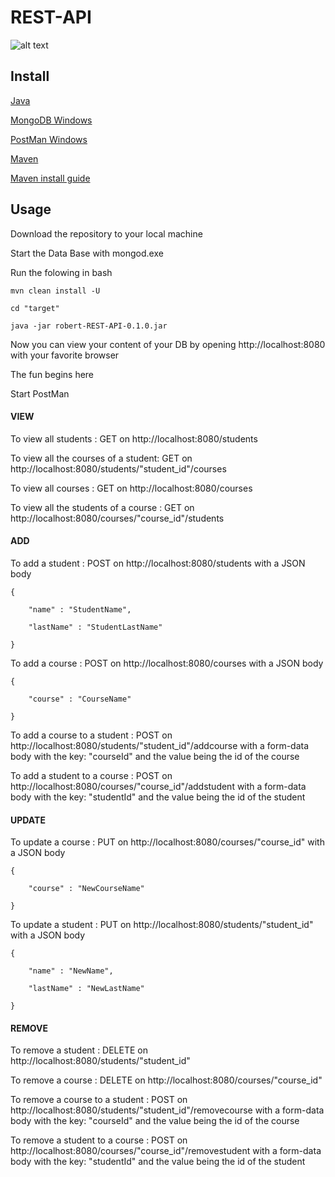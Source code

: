 # REST-API

![alt text](https://user-images.githubusercontent.com/13012953/41840292-0e1d0914-786e-11e8-9235-5543607d2e8d.png)

## Install
[Java](https://java.com/en/download/)

[MongoDB Windows](https://www.mongodb.com/dr/fastdl.mongodb.org/win32/mongodb-win32-x86_64-2008plus-ssl-3.6.5-signed.msi/download})

[PostMan Windows](https://app.getpostman.com/app/download/win64?_ga=2.85332507.329633062.1529917507-36859038.1529582665)

[Maven](https://maven.apache.org/)

[Maven install guide](https://maven.apache.org/install.html)

## Usage

Download the repository to your local machine

Start the Data Base with mongod.exe

Run the folowing in bash
```
mvn clean install -U

cd "target"

java -jar robert-REST-API-0.1.0.jar
```
Now you can view your content of your DB by opening http://localhost:8080 with your favorite browser

The fun begins here

Start PostMan

#### VIEW
To view all students : GET on  http://localhost:8080/students

To view all the courses of a student: GET on http://localhost:8080/students/"student_id"/courses

To view all courses : GET on http://localhost:8080/courses

To view all the students of a course : GET on http://localhost:8080/courses/"course_id"/students

#### ADD

To add a student : POST on http://localhost:8080/students with a JSON body
```
{

    "name" : "StudentName",
    
    "lastName" : "StudentLastName"
    
}
```

To add a course : POST on http://localhost:8080/courses with a JSON body
```
{

    "course" : "CourseName"
  
}
```
To add a course to a student : POST on http://localhost:8080/students/"student_id"/addcourse with a form-data body with the key: "courseId" and the value being the id of the course

To add a student to a course : POST on http://localhost:8080/courses/"course_id"/addstudent with a form-data body with the key: "studentId" and the value being the id of the student

#### UPDATE

To update a course : PUT on http://localhost:8080/courses/"course_id" with a JSON body
```
{

    "course" : "NewCourseName"
  
}
```
To update a student : PUT on http://localhost:8080/students/"student_id" with a JSON body
```
{

    "name" : "NewName",
  
    "lastName" : "NewLastName"
  
}
```
#### REMOVE
To remove a student : DELETE on http://localhost:8080/students/"student_id"

To remove a course : DELETE on http://localhost:8080/courses/"course_id"

To remove a course to a student : POST on http://localhost:8080/students/"student_id"/removecourse with a form-data body with the key: "courseId" and the value being the id of the course

To remove a student to a course : POST on http://localhost:8080/courses/"course_id"/removestudent with a form-data body with the key: "studentId" and the value being the id of the student 

